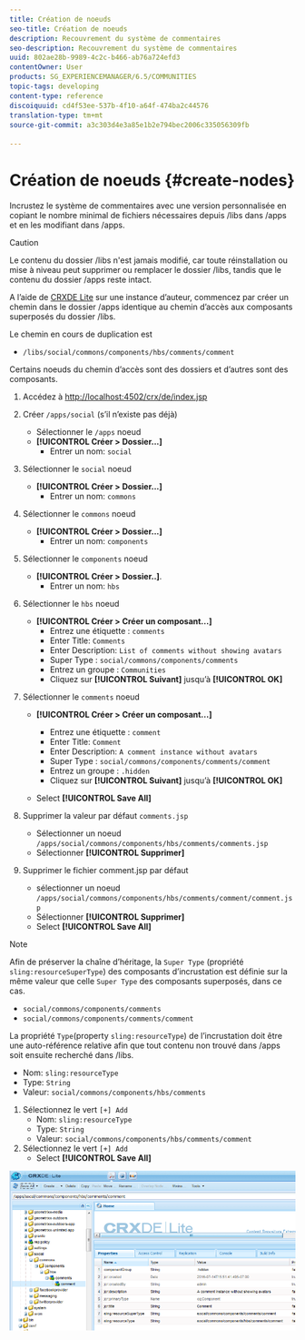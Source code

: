 ```yaml
---
title: Création de noeuds
seo-title: Création de noeuds
description: Recouvrement du système de commentaires
seo-description: Recouvrement du système de commentaires
uuid: 802ae28b-9989-4c2c-b466-ab76a724efd3
contentOwner: User
products: SG_EXPERIENCEMANAGER/6.5/COMMUNITIES
topic-tags: developing
content-type: reference
discoiquuid: cd4f53ee-537b-4f10-a64f-474ba2c44576
translation-type: tm+mt
source-git-commit: a3c303d4e3a85e1b2e794bec2006c335056309fb

---
```



# Création de noeuds {#create-nodes}

Incrustez le système de commentaires avec une version personnalisée en copiant le nombre minimal de fichiers nécessaires depuis /libs dans /apps et en les modifiant dans /apps.

>[!CAUTION]
>
>Le contenu du dossier /libs n&#39;est jamais modifié, car toute réinstallation ou mise à niveau peut supprimer ou remplacer le dossier /libs, tandis que le contenu du dossier /apps reste intact.

A l’aide de [CRXDE Lite](../../help/sites-developing/developing-with-crxde-lite.md) sur une instance d’auteur, commencez par créer un chemin dans le dossier /apps identique au chemin d’accès aux composants superposés du dossier /libs.

Le chemin en cours de duplication est

* `/libs/social/commons/components/hbs/comments/comment`

Certains noeuds du chemin d’accès sont des dossiers et d’autres sont des composants.

1. Accédez à [http://localhost:4502/crx/de/index.jsp](http://localhost:4502/crx/de/index.jsp)
1. Créer `/apps/social` (s’il n’existe pas déjà)
   * Sélectionner le `/apps` noeud
   * **[!UICONTROL Créer > Dossier...]**
      * Entrer un nom: `social`
1. Sélectionner le `social` noeud
   * **[!UICONTROL Créer > Dossier...]**
      * Entrer un nom: `commons`
1. Sélectionner le `commons` noeud
   * **[!UICONTROL Créer > Dossier...]**
      * Entrer un nom: `components`
1. Sélectionner le `components` noeud
   * **[!UICONTROL Créer > Dossier..]**.
      * Entrer un nom: `hbs`
1. Sélectionner le `hbs` noeud
   * **[!UICONTROL Créer > Créer un composant...]**
      * Entrez une étiquette : `comments`
      * Enter Title: `Comments`
      * Enter Description: `List of comments without showing avatars`
      * Super Type : `social/commons/components/comments`
      * Entrez un groupe : `Communities`
      * Cliquez sur **[!UICONTROL Suivant]** jusqu’à **[!UICONTROL OK]**
1. Sélectionner le `comments` noeud

   * **[!UICONTROL Créer > Créer un composant...]**

      * Entrez une étiquette : `comment`
      * Enter Title: `Comment`
      * Enter Description: `A comment instance without avatars`
      * Super Type : `social/commons/components/comments/comment`
      * Entrez un groupe : `.hidden`
      * Cliquez sur **[!UICONTROL Suivant]** jusqu’à **[!UICONTROL OK]**
   * Select **[!UICONTROL Save All]**
1. Supprimer la valeur par défaut `comments.jsp`
   * Sélectionner un noeud `/apps/social/commons/components/hbs/comments/comments.jsp`
   * Sélectionner **[!UICONTROL Supprimer]**
1. Supprimer le fichier comment.jsp par défaut
   * sélectionner un noeud `/apps/social/commons/components/hbs/comments/comment/comment.jsp`
   * Sélectionner **[!UICONTROL Supprimer]**
   * Select **[!UICONTROL Save All]**

>[!NOTE]
>
>Afin de préserver la chaîne d’héritage, la `Super Type` (propriété `sling:resourceSuperType`) des composants d’incrustation est définie sur la même valeur que celle `Super Type` des composants superposés, dans ce cas.
>
>* `social/commons/components/comments`
>* `social/commons/components/comments/comment`
>



La propriété `Type`(property `sling:resourceType`) de l’incrustation doit être une auto-référence relative afin que tout contenu non trouvé dans /apps soit ensuite recherché dans /libs.
* Nom: `sling:resourceType`
* Type: `String`
* Valeur: `social/commons/components/hbs/comments`

1. Sélectionnez le vert `[+] Add`
   * Nom: `sling:resourceType`
   * Type: `String`
   * Valeur: `social/commons/components/hbs/comments/comment`
1. Sélectionnez le vert `[+] Add`
   * Select **[!UICONTROL Save All]**

![chlimage_1-4](assets/chlimage_1-4.png)


